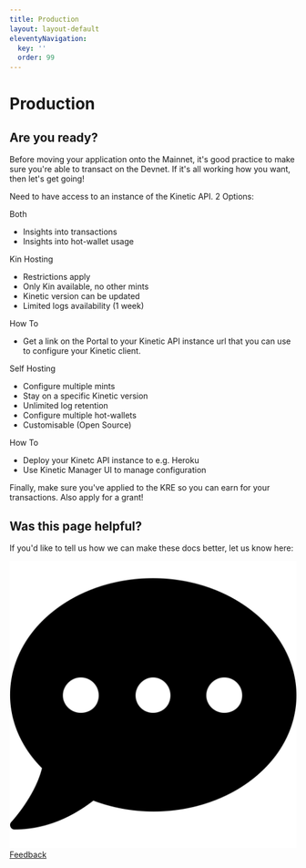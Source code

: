 ```yaml
---
title: Production
layout: layout-default
eleventyNavigation:
  key: ''
  order: 99
---
```

# Production

## Are you ready?
Before moving your application onto the Mainnet, it's good practice to make sure you're able to transact on the Devnet. If it's all working how you want, then let's get going!


Need to have access to an instance of the Kinetic API.
2 Options:

Both
- Insights into transactions
- Insights into hot-wallet usage

Kin Hosting
- Restrictions apply
- Only Kin available, no other mints
- Kinetic version can be updated
- Limited logs availability (1 week)

How To
- Get a link on the Portal to your Kinetic API instance url that you can use to configure your Kinetic client.

Self Hosting
- Configure multiple mints
- Stay on a specific Kinetic version
- Unlimited log retention
- Configure multiple hot-wallets
- Customisable (Open Source)

How To
- Deploy your Kinetc API instance to e.g. Heroku
- Use Kinetic Manager UI to manage configuration

Finally, make sure you've applied to the KRE so you can earn for your transactions. Also apply for a grant!

## Was this page helpful?
If you'd like to tell us how we can make these docs better, let us know here:

<div class='contacts'>
  <a href='https://forms.gle/qhjcDJR59v8RJsaY7' target='_blank'><div class='contact'>
    <img class='contact-icon' alt='Developer' src='../essentials/images/comment-dots-solid.svg'>
    <span class='contact-text'>Feedback</span>
  </div></a>
</div>
